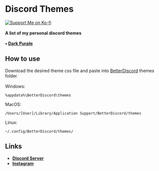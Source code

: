 # Discord Themes
[![Support Me on Ko-fi](https://i.imgur.com/7Cm07AZ.png)](https://ko-fi.com/siriusbeck)
<br><br>
**A list of my personal discord themes**
<br><br>
**• [Dark Purple](https://github.com/pySiriusDev/Discord-Themes/tree/main/Dark-Purple)**

## How to use
Download the desired theme css file and paste into [BetterDiscord](https://betterdiscord.app) themes folder.
<br><br>
Windows:
```
%appdata%\BetterDiscord\themes
```
MacOS:
```
/Users/[User]/Library/Application Support/BetterDiscord/themes
```
Linux:
```
~/.config/BetterDiscord/themes/
```

## Links
- **[Discord Server](https://discord.gg/pVKQ7vzmKE)**
- **[Instagram](https://instagram.com)**
